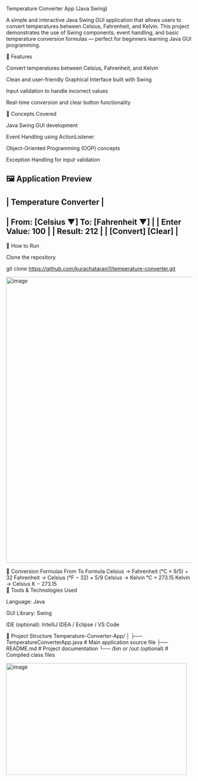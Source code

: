 Temperature Converter App (Java Swing)

A simple and interactive Java Swing GUI application that allows users to convert temperatures between Celsius, Fahrenheit, and Kelvin.
This project demonstrates the use of Swing components, event handling, and basic temperature conversion formulas — perfect for beginners learning Java GUI programming.

🚀 Features

Convert temperatures between Celsius, Fahrenheit, and Kelvin

Clean and user-friendly Graphical Interface built with Swing

Input validation to handle incorrect values

Real-time conversion and clear button functionality

🧠 Concepts Covered

Java Swing GUI development

Event Handling using ActionListener

Object-Oriented Programming (OOP) concepts

Exception Handling for input validation

🖼️ Application Preview
----------------------------------
|     Temperature Converter      |
----------------------------------
| From: [Celsius ▼]   To: [Fahrenheit ▼] |
| Enter Value: 100                  |
| Result: 212                      |
| [Convert] [Clear]                |
----------------------------------

🧩 How to Run

Clone the repository

git clone https://github.com/kurachatarani1/temperature-converter.git

<img width="1067" height="774" alt="image" src="https://github.com/user-attachments/assets/a28c0127-96d9-4d35-b322-5ae15681bf9a" />



🧮 Conversion Formulas
From	To	Formula
Celsius → Fahrenheit	(°C × 9/5) + 32	
Fahrenheit → Celsius	(°F − 32) × 5/9	
Celsius → Kelvin	°C + 273.15	
Kelvin → Celsius	K − 273.15	
🧰 Tools & Technologies Used

Language: Java

GUI Library: Swing

IDE (optional): IntelliJ IDEA / Eclipse / VS Code

📁 Project Structure
Temperature-Converter-App/
│
├── TemperatureConverterApp.java   # Main application source file
├── README.md                      # Project documentation
└── /bin or /out (optional)        # Compiled class files

<img width="490" height="303" alt="image" src="https://github.com/user-attachments/assets/2dc69de9-180d-433d-9a0d-06b53f5beef7" />
